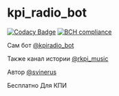 # kpi_radio_bot

[![Codacy Badge](https://api.codacy.com/project/badge/Grade/c1dec8efe5a64262961b86b9b670e5c8)](https://app.codacy.com/manual/svinerus/kpi_radio_bot?utm_source=github.com&utm_medium=referral&utm_content=SvineruS/kpi_radio_bot&utm_campaign=Badge_Grade_Settings)
[![BCH compliance](https://bettercodehub.com/edge/badge/SvineruS/kpi_radio_bot?branch=master)](https://bettercodehub.com/)

Сам бот [@kpiradio_bot](http://t.me/kpiradio_bot)

Также канал истории [@rkpi_music](https://t.me/rkpi_music)

Автор [@svinerus](https://t.me/svinerus)

Бесплатно Для КПИ
